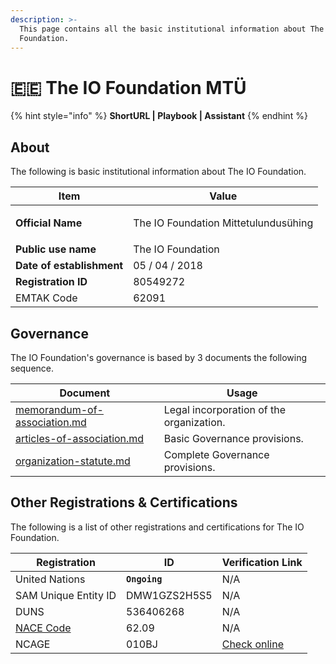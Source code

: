 ```yaml
---
description: >-
  This page contains all the basic institutional information about The IO
  Foundation.
---
```


# 🇪🇪 The IO Foundation MTÜ

{% hint style="info" %}
**ShortURL | Playbook | Assistant**
{% endhint %}

## About

The following is basic institutional information about The IO Foundation.

| Item                      | Value                                              |
| ------------------------- | -------------------------------------------------- |
| **Official Name**         | <p>The IO Foundation Mittetulundusühing</p><p></p> |
| **Public use name**       | The IO Foundation                                  |
| **Date of establishment** | 05 / 04 / 2018                                     |
| **Registration ID**       | 80549272                                           |
| EMTAK Code                | 62091                                              |

## Governance

The IO Foundation's governance is based by 3 documents the following sequence.

| Document                                                               | Usage                                    |
| ---------------------------------------------------------------------- | ---------------------------------------- |
| [memorandum-of-association.md](memorandum-of-association.md "mention") | Legal incorporation of the organization. |
| [articles-of-association.md](articles-of-association.md "mention")     | Basic Governance provisions.             |
| [organization-statute.md](organization-statute.md "mention")           | Complete Governance provisions.          |

## Other Registrations & Certifications

The following is a list of other registrations and certifications for The IO Foundation.

| Registration                                                                                                                                                      | ID            | Verification Link                                                                   |
| ----------------------------------------------------------------------------------------------------------------------------------------------------------------- | ------------- | ----------------------------------------------------------------------------------- |
| United Nations                                                                                                                                                    | **`Ongoing`** | N/A                                                                                 |
| SAM Unique Entity ID                                                                                                                                              | DMW1GZS2H5S5  | N/A                                                                                 |
| DUNS                                                                                                                                                              | 536406268     | N/A                                                                                 |
| [NACE Code](https://ec.europa.eu/eurostat/ramon/nomenclatures/index.cfm?TargetUrl=LST\_CLS\_DLD\&StrNom=NACE\_REV2\&StrLanguageCode=EN\&StrLayoutCode=HIERARCHIC) | 62.09         | N/A                                                                                 |
| NCAGE                                                                                                                                                             | 010BJ         | [Check online](https://eportal.nspa.nato.int/Codification/CageTool/cage-view/010BJ) |

